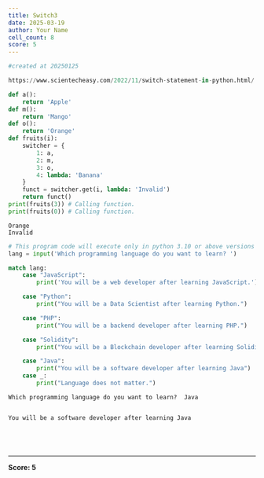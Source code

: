 ```yaml
---
title: Switch3
date: 2025-03-19
author: Your Name
cell_count: 8
score: 5
---
```


```python
#created at 20250125
```


```python
https://www.scientecheasy.com/2022/11/switch-statement-in-python.html/
```


```python
def a():
    return 'Apple'
def m():
    return 'Mango'
def o():
    return 'Orange'
def fruits(i):
    switcher = {
        1: a,
        2: m,
        3: o,
        4: lambda: 'Banana'
    }
    funct = switcher.get(i, lambda: 'Invalid')
    return funct()
print(fruits(3)) # Calling function.
print(fruits(0)) # Calling function.

```

    Orange
    Invalid



```python
# This program code will execute only in python 3.10 or above versions
lang = input('Which programming language do you want to learn? ')

match lang:
    case "JavaScript":
        print('You will be a web developer after learning JavaScript.')

    case "Python":
        print("You will be a Data Scientist after learning Python.")

    case "PHP":
        print("You will be a backend developer after learning PHP.")

    case "Solidity":
        print("You will be a Blockchain developer after learning Solidity.")

    case "Java":
        print("You will be a software developer after learning Java")
    case _:
        print("Language does not matter.")

```

    Which programming language do you want to learn?  Java


    You will be a software developer after learning Java



```python

```


```python

```


```python

```


```python

```


---
**Score: 5**